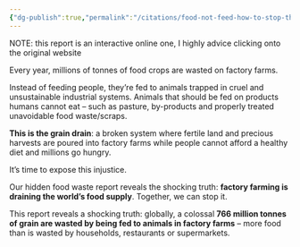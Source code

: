 ```yaml
---
{"dg-publish":true,"permalink":"/citations/food-not-feed-how-to-stop-the-world-s-biggest-form-of-food-waste-compassion-in-world-farming/","tags":["food_security animal_feed factory_farming"],"created":"2025-10-23T17:42:45.496+01:00","updated":"2025-10-23T18:12:10.216+01:00"}
---
```


NOTE: this report is an interactive online one, I highly advice clicking onto the original website

Every year, millions of tonnes of food crops are wasted on factory farms.

Instead of feeding people, they’re fed to animals trapped in cruel and unsustainable industrial systems. Animals that should be fed on products humans cannot eat – such as pasture, by-products and properly treated unavoidable food waste/scraps. 

**This is the grain drain**: a broken system where fertile land and precious harvests are poured into factory farms while people cannot afford a healthy diet and millions go hungry.

It’s time to expose this injustice.  

Our hidden food waste report reveals the shocking truth: **factory farming is draining the world’s food supply**. Together, we can stop it. 

This report reveals a shocking truth: globally, a colossal **766 million tonnes of grain are wasted by being fed to animals in factory farms** – more food than is wasted by households, restaurants or supermarkets.